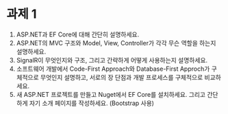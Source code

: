 # 과제 1
1. ASP.NET과 EF Core에 대해 간단히 설명하세요.
2. ASP.NET의 MVC 구조와 Model, View, Controller가 각각 무슨 역할을 하는지 설명하세요.
3. SignalR이 무엇인지와 구조, 그리고 간략하게 어떻게 사용하는지 설명하세요.
4. 소프트웨어 개발에서 Code-First Approach와 Database-First Approch가 구체적으로 무엇인지 설명하고, 서로의 장 단점과 개발 프로세스를 구체적으로 비교하세요.
5. 새 ASP.NET 프로젝트를 만들고 Nuget에서 EF Core를 설치하세요. 그리고 간단하게 자기 소개 페이지를 작성하세요. (Bootstrap 사용)
